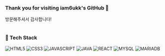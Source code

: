 ### Thank you for visiting iam6ukk's GitHub 👋
방문해주셔서 감사합니다!
<br>
<br>


### 🧩 Tech Stack
![HTML5](https://img.shields.io/badge/HTML5-E34F26.svg?&style=for-the-badge&logo=HTML5&logoColor=white)
![CSS3](https://img.shields.io/badge/CSS3-1572B6.svg?&style=for-the-badge&logo=CSS3&logoColor=white)
![JAVASCRIPT](https://img.shields.io/badge/JAVA%20SCRIPT-F7DF1E.svg?&style=for-the-badge&logo=JAVASCRIPT&logoColor=white)
![JAVA](https://img.shields.io/badge/JAVA-00AF9C.svg?&style=for-the-badge&logo=JAVA&logoColor=white)
![REACT](https://img.shields.io/badge/REACT-61DAFB.svg?&style=for-the-badge&logo=REACT&logoColor=white)
![MYSQL](https://img.shields.io/badge/MYSQL-4479A1.svg?&style=for-the-badge&logo=MYSQL&logoColor=white)
![MARIADB](https://img.shields.io/badge/MARIA-003545.svg?&style=for-the-badge&logo=mariaDB&logoColor=white)




<!--
**iam6ukk/iam6ukk** is a ✨ _special_ ✨ repository because its `README.md` (this file) appears on your GitHub profile.

Here are some ideas to get you started:

- 🔭 I’m currently working on ...
- 🌱 I’m currently learning ...
- 👯 I’m looking to collaborate on ...
- 🤔 I’m looking for help with ...
- 💬 Ask me about ...
- 📫 How to reach me: ...
- 😄 Pronouns: ...
- ⚡ Fun fact: ...
-->
